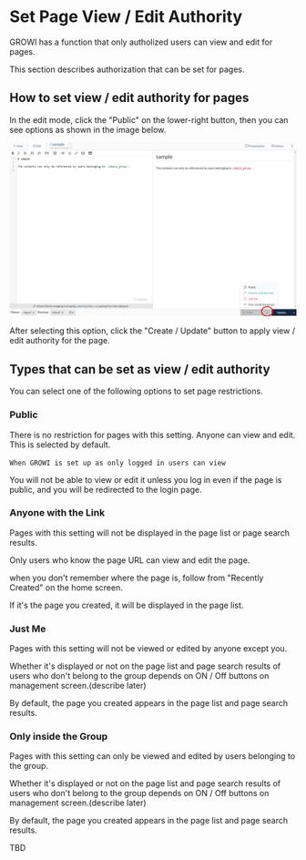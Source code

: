 # Set Page View / Edit Authority

  GROWI has a function that only autholized users can view and edit for pages.

  This section describes authorization that can be set for pages.

## How to set view / edit authority for pages

  In the edit mode, 
  click the "Public" on the lower-right button,
  then you can see options as shown in the image below.

  ![authority1](./images/authority1.png)

  After selecting this option,
  click the "Create / Update" button to apply view / edit authority for the page.

## Types that can be set as view / edit authority

  You can select one of the following options to set page restrictions.

### Public

There is no restriction for pages with this setting.
Anyone can view and edit.   
This is selected by default.

`When GROWI is set up as only logged in users can view`

You will not be able to view or edit it unless you log in even if the page is public,
and you will be redirected to the login page.

### Anyone with the Link

Pages with this setting will not be displayed in the page list or page search results.

Only users who know the page URL can view and edit the page.

when you don't remember where the page is,
follow from "Recently Created" on the home screen.

If it's the page you created, it will be displayed in the page list.

### Just Me

Pages with this setting will not be viewed or edited by anyone except you.
    
Whether it's displayed or not on the page list and page search results of users who don't belong to the group
depends on ON / Off buttons on management screen.(describe later)

By default, the page you created appears in the page list and page search results.

### Only inside the Group

Pages with this setting can only be viewed and edited by users
belonging to the group.

Whether it's displayed or not on the page list and page search results of users who don't belong to the group
depends on ON / Off buttons on management screen.(describe later)


By default, the page you created appears in the page list and page search results.

TBD
